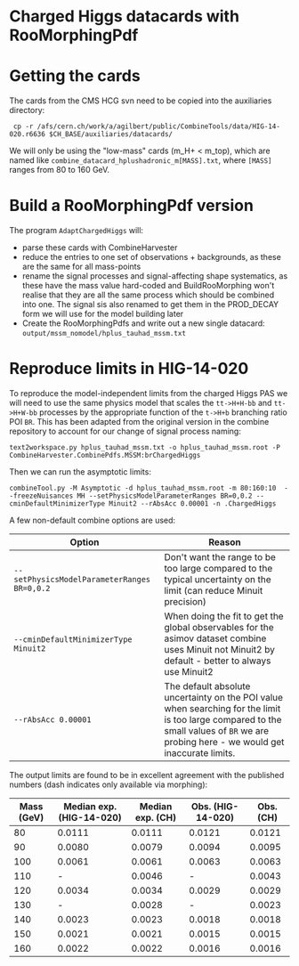 Charged Higgs datacards with RooMorphingPdf
===========================================

# Getting the cards

The cards from the CMS HCG svn need to be copied into the auxiliaries directory:

     cp -r /afs/cern.ch/work/a/agilbert/public/CombineTools/data/HIG-14-020.r6636 $CH_BASE/auxiliaries/datacards/

We will only be using the "low-mass" cards (m_H+ < m_top), which are named like `combine_datacard_hplushadronic_m[MASS].txt`, where `[MASS]` ranges from 80 to 160 GeV.

# Build a RooMorphingPdf version

The program `AdaptChargedHiggs` will:

  * parse these cards with CombineHarvester
  * reduce the entries to one set of observations + backgrounds, as these are the same for all mass-points
  * rename the signal processes and signal-affecting shape systematics, as these have the mass value hard-coded and BuildRooMorphing won't realise that they are all the same process which should be combined into one. The signal sis also renamed to get them in the PROD_DECAY form we will use for the model building later
  * Create the RooMorphingPdfs and write out a new single datacard: `output/mssm_nomodel/hplus_tauhad_mssm.txt`

# Reproduce limits in HIG-14-020

To reproduce the model-independent limits from the charged Higgs PAS we will need to use the same physics model that scales the `tt->H+H-bb` and `tt->H+W-bb` processes by the appropriate function of the `t->H+b` branching ratio POI `BR`. This has been adapted from the original version in the combine repository to account for our change of signal process naming:

    text2workspace.py hplus_tauhad_mssm.txt -o hplus_tauhad_mssm.root -P CombineHarvester.CombinePdfs.MSSM:brChargedHiggs

Then we can run the asymptotic limits:

    combineTool.py -M Asymptotic -d hplus_tauhad_mssm.root -m 80:160:10  --freezeNuisances MH --setPhysicsModelParameterRanges BR=0,0.2 --cminDefaultMinimizerType Minuit2 --rAbsAcc 0.00001 -n .ChargedHiggs

A few non-default combine options are used:

|                    Option                   |                                                                                         Reason                                                                                         |
|---------------------------------------------|----------------------------------------------------------------------------------------------------------------------------------------------------------------------------------------|
| `--setPhysicsModelParameterRanges BR=0,0.2` | Don't want the range to be too large compared to the typical uncertainty on the limit (can reduce Minuit precision)                                                                    |
| `--cminDefaultMinimizerType Minuit2`        | When doing the fit to get the global observables for the asimov dataset combine uses Minuit not Minuit2 by default - better to always use Minuit2                                      |
| `--rAbsAcc 0.00001`                         | The default absolute uncertainty on the POI value when searching for the limit is too large compared to the small values of `BR` we are probing here - we would get inaccurate limits. |

The output limits are found to be in excellent agreement with the published numbers (dash indicates only available via morphing):

| Mass (GeV) | Median exp. (HIG-14-020) | Median exp. (CH) | Obs. (HIG-14-020) | Obs. (CH) |
|------------|--------------------------|------------------|-------------------|-----------|
|         80 | 0.0111                   |           0.0111 | 0.0121            |    0.0121 |
|         90 | 0.0080                   |           0.0079 | 0.0094            |    0.0095 |
|        100 | 0.0061                   |           0.0061 | 0.0063            |    0.0063 |
|        110 | -                        |           0.0046 | -                 |    0.0043 |
|        120 | 0.0034                   |           0.0034 | 0.0029            |    0.0029 |
|        130 | -                        |           0.0028 | -                 |    0.0023 |
|        140 | 0.0023                   |           0.0023 | 0.0018            |    0.0018 |
|        150 | 0.0021                   |           0.0021 | 0.0015            |    0.0015 |
|        160 | 0.0022                   |           0.0022 | 0.0016            |    0.0016 |
